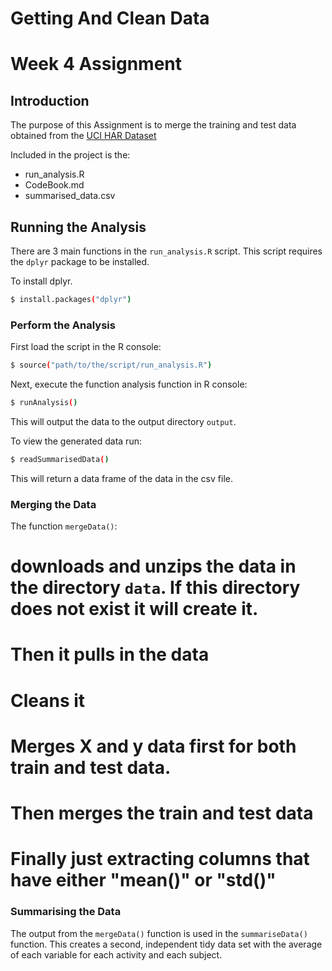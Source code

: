 # Getting And Clean Data 
# Week 4 Assignment

## Introduction

The purpose of this Assignment is to merge the training and test data obtained from the [UCI HAR Dataset](https://d396qusza40orc.cloudfront.net/getdata%2Fprojectfiles%2FUCI%20HAR%20Dataset.zip)

Included in the project is the:
* run_analysis.R
* CodeBook.md
* summarised_data.csv

## Running the Analysis

There are 3 main functions in the `run_analysis.R` script.  This script requires the `dplyr` package to be installed.

To install dplyr.

```sh
$ install.packages("dplyr")
```

### Perform the Analysis

First load the script in the R console:
```sh
$ source("path/to/the/script/run_analysis.R")
```

Next, execute the function analysis function in R console:
```sh
$ runAnalysis()
```
This will output the data to the output directory `output`.

To view the generated data run:
```sh
$ readSummarisedData()
```
This will return a data frame of the data in the csv file.

### Merging the Data

The function `mergeData()`:
# downloads and unzips the data in the directory `data`.  If this directory does not exist it will create it.
# Then it pulls in the data
# Cleans it
# Merges X and y data first for both train and test data.
# Then merges the train and test data
# Finally just extracting columns that have either "mean()" or "std()"

### Summarising the Data

The output from the `mergeData()` function is used in the `summariseData()` function.  This creates a second, independent tidy data set with the average of each variable for each activity and each subject.